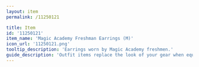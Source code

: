 ```yaml
---
layout: item
permalink: /11250121

title: Item
id: '11250121'
item_name: 'Magic Academy Freshman Earrings (M)'
icon_url: '11250121.png'
tooltip_description: 'Earrings worn by Magic Academy freshmen.'
guide_description: 'Outfit items replace the look of your gear when equipped.'
---
```

